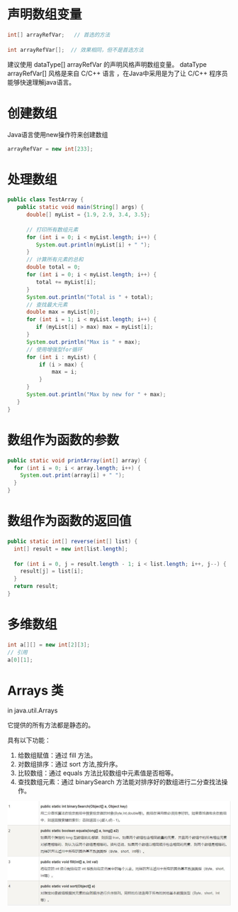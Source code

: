 # 声明数组变量

```java
int[] arrayRefVar;   // 首选的方法
 
int arrayRefVar[];  // 效果相同，但不是首选方法
```
 建议使用 dataType[] arrayRefVar 的声明风格声明数组变量。 dataType arrayRefVar[] 风格是来自 C/C++ 语言 ，在Java中采用是为了让 C/C++ 程序员能够快速理解java语言。

#  创建数组

Java语言使用new操作符来创建数组
```java
arrayRefVar = new int[233];
```

# 处理数组

```java
public class TestArray {
   public static void main(String[] args) {
      double[] myList = {1.9, 2.9, 3.4, 3.5};
 
      // 打印所有数组元素
      for (int i = 0; i < myList.length; i++) {
         System.out.println(myList[i] + " ");
      }
      // 计算所有元素的总和
      double total = 0;
      for (int i = 0; i < myList.length; i++) {
         total += myList[i];
      }
      System.out.println("Total is " + total);
      // 查找最大元素
      double max = myList[0];
      for (int i = 1; i < myList.length; i++) {
         if (myList[i] > max) max = myList[i];
      }
      System.out.println("Max is " + max);
      // 使用增强型for循环
      for (int i : myList) {
          if (i > max) {
              max = i;
          }
      }
      System.out.println("Max by new for " + max);
   }
}
```


# 数组作为函数的参数

```java
public static void printArray(int[] array) {
  for (int i = 0; i < array.length; i++) {
    System.out.print(array[i] + " ");
  }
}
```

# 数组作为函数的返回值

```java
public static int[] reverse(int[] list) {
  int[] result = new int[list.length];
 
  for (int i = 0, j = result.length - 1; i < list.length; i++, j--) {
    result[j] = list[i];
  }
  return result;
}
```

# 多维数组

```java
int a[][] = new int[2][3];
// 引用 
a[0][1];
```

# Arrays 类

in java.util.Arrays

它提供的所有方法都是静态的。

具有以下功能：

1. 给数组赋值：通过 fill 方法。
2. 对数组排序：通过 sort 方法,按升序。
3. 比较数组：通过 equals 方法比较数组中元素值是否相等。
4. 查找数组元素：通过 binarySearch 方法能对排序好的数组进行二分查找法操作。

![array funcs](..\Source\ArrayFuncs.JPG)
